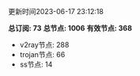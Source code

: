 更新时间2023-06-17 23:12:18

**总订阅: 73**
**总节点: 1006**
**有效节点: 368**
- v2ray节点: 288
- trojan节点: 66
- ss节点: 14
